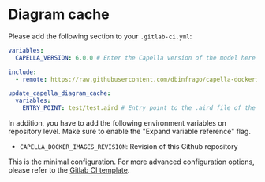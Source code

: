<!--
 ~ SPDX-FileCopyrightText: Copyright DB InfraGO AG and contributors
 ~ SPDX-License-Identifier: Apache-2.0
 -->

# Diagram cache

Please add the following section to your `.gitlab-ci.yml`:

```yaml
variables:
  CAPELLA_VERSION: 6.0.0 # Enter the Capella version of the model here

include:
  - remote: https://raw.githubusercontent.com/dbinfrago/capella-dockerimages/${CAPELLA_DOCKER_IMAGES_REVISION}/ci-templates/gitlab/diagram-cache.yml

update_capella_diagram_cache:
  variables:
    ENTRY_POINT: test/test.aird # Entry point to the .aird file of the model (relative from root level of the repository)
```

In addition, you have to add the following environment variables on repository
level. Make sure to enable the "Expand variable reference" flag.

- `CAPELLA_DOCKER_IMAGES_REVISION`: Revision of this Github repository

This is the minimal configuration. For more advanced configuration options,
please refer to the
[Gitlab CI template](https://github.com/dbinfrago/capella-dockerimages/blob/main/ci-templates/gitlab/diagram-cache.yml).
